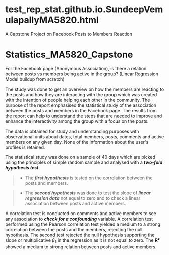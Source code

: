# test_rep_stat.github.io.SundeepVemulapallyMA5820.html
A Capstone Project on Facebook Posts to Members Reaction

# Statistics_MA5820_Capstone
 For the Facebook page (Anonymous Association), is there a relation between   posts vs members being active in the group? (Linear Regression Model buildup from scratch)

The study was done to get an overview on how the members are reacting to
the posts and how they are interacting with the group which was created
with the intention of people helping each other in the community. The
purpose of the report emphasised the statistical study of the
association between the posts and members in the Facebook page. The
results from the report can help to understand the steps that are needed
to improve and enhance the interactivity among the group with a focus on
the posts.

The data is obtained for study and understanding purposes with
observational units about dates, total members, posts, comments and
active members on any given day. None of the information about the
user's profiles is retained.

The statistical study was done on a sample of 40 days which are picked
using the principles of simple random sample and analysed with a
***two-fold hypothesis test***.

> -   The ***first hypothesis*** is tested on the correlation between
>     the posts and members.

> -   The ***second hypothesis*** was done to test the slope of
>     ***linear regression data*** not equal to zero and to check a
>     linear association between posts and active members.

A correlation test is conducted on comments and active members to see
any association to ***check for a confounding*** variable. A correlation
test performed using the Pearson correlation test yielded a medium to a
strong correlation between the posts and the members, rejecting the null
hypothesis. The second test rejected the null hypothesis supporting the
slope or multiplicative $β_{1}$ in the regression as it is not equal to
zero. The **R²** showed a medium to strong relation between posts and
active members.
